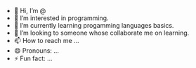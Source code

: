 - 👋 Hi, I’m @
- 👀 I’m interested in programming.
- 🌱 I’m currently learning progamming languages basics.
- 💞️ I’m looking to someone whose collaborate me on learning.
- 📫 How to reach me ...
- 😄 Pronouns: ...
- ⚡ Fun fact: ...

<!---
saleembugti/saleembugti is a ✨ special ✨ repository because its `README.md` (this file) appears on your GitHub profile.
You can click the Preview link to take a look at your changes.
iam learning
--->
